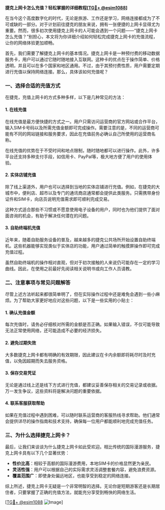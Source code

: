 **捷克上网卡怎么充值？轻松掌握的详细教程[[TG💪+ @esim1088](https://t.me/s/esim1088)]**

在当今这个高度数字化的时代，无论是旅游、工作还是学习，网络连接都成为了不可或缺的一部分。对于计划前往捷克的朋友来说，拥有一张便捷的上网卡显得尤为重要。然而，很多初次使用捷克上网卡的人可能会遇到一个问题——“捷克上网卡怎么充值？”别担心，本文将为你详细介绍如何轻松完成捷克上网卡的充值流程，让你的网络体验更加顺畅。

首先，我们需要了解捷克上网卡的基本情况。捷克上网卡是一种预付费的移动数据服务卡，用户可以通过它随时随地接入互联网。这种卡的优点在于操作简单、价格透明，并且可以在多个国家和地区通用。不过，由于其预付费性质，用户需要定期进行充值以保持网络连接。那么，具体该如何充值呢？

### **一、选择合适的充值方式**

在捷克，充值上网卡的方式多种多样，以下是几种常见的方法：

#### **1. 在线充值**
在线充值是最方便快捷的方式之一。用户只需访问运营商的官方网站或合作平台，输入SIM卡号码以及所需充值金额即可完成操作。需要注意的是，不同的运营商可能有不同的网站链接和服务要求，因此在充值前务必确认自己所使用的运营商名称。

在线充值的优势在于不受时间和地点限制，随时随地都可以进行操作。此外，许多平台还支持多种支付手段，如信用卡、PayPal等，极大地方便了用户的使用体验。

#### **2. 实体店铺充值**
除了线上渠道外，用户也可以选择到当地的实体店铺进行充值。例如，在捷克的大城市中，便利店、超市以及专门的通讯商店通常都会提供此类服务。只需携带身份证件和SIM卡，向店员说明充值需求即可顺利完成交易。

这种方式适合那些不习惯或不愿意使用电子设备的用户，同时也为他们提供了面对面咨询的机会，有助于解决任何潜在的问题。

#### **3. 自助终端机充值**
近年来，随着自助服务设备的普及，越来越多的捷克公共场所开始设置自助终端机。这些机器能够实现类似于实体店的功能，用户通过简单的触摸屏操作即可完成充值过程。

虽然自助终端机的操作相对直观，但对于初次接触的人来说仍可能存在一定的学习曲线。因此，在使用之前最好先阅读相关说明书或向工作人员请教。

### **二、注意事项与常见问题解答**

尽管上述方法听起来都很简单明了，但在实际操作过程中还是难免会遇到一些小麻烦。为了帮助大家更好地应对这些问题，以下是一些实用的小贴士：

#### **1. 确认充值金额**
每次充值时，请务必仔细核对所需的金额是否正确。如果输入错误，不仅可能导致无法正常使用网络，还可能造成不必要的经济损失。

#### **2. 避免过期失效**
大多数捷克上网卡都有明确的有效期限，因此建议在卡内余额即将耗尽时及时充值，以免因超期而失去服务资格。

#### **3. 保存交易凭证**
无论是通过线上还是线下方式进行充值，都建议妥善保存相关的交易记录或收据。万一发生争议，这些资料将是解决问题的重要依据。

#### **4. 联系客服获取帮助**
如果在充值过程中遇到困难，可以随时联系运营商的客服热线寻求帮助。他们通常会提供详尽的操作指南和技术支持，确保每一位用户都能顺利地完成充值任务。

### **三、为什么选择捷克上网卡？**

最后，让我们来谈谈为什么捷克上网卡如此受欢迎。相比传统的国际漫游服务，捷克上网卡具有以下几个显著优势：

- **性价比高**：相较于高额的国际漫游费用，本地SIM卡的价格显然更为亲民。
- **灵活性强**：用户可以根据自己的实际需求灵活调整套餐内容，避免浪费资源。
- **覆盖范围广**：即使身处偏远地区，也能享受到稳定的网络连接。

综上所述，捷克上网卡无疑是一个非常明智的选择。无论你是短期游客还是长期居住者，只要掌握了正确的充值方法，就能充分享受到畅快的网络生活。

[[TG💪+ @esim1088](https://t.me/s/esim1088) ![Image](https://i.postimg.cc/4NQfJmqS/Snipaste-2025-05-13-00-14-12.png)]